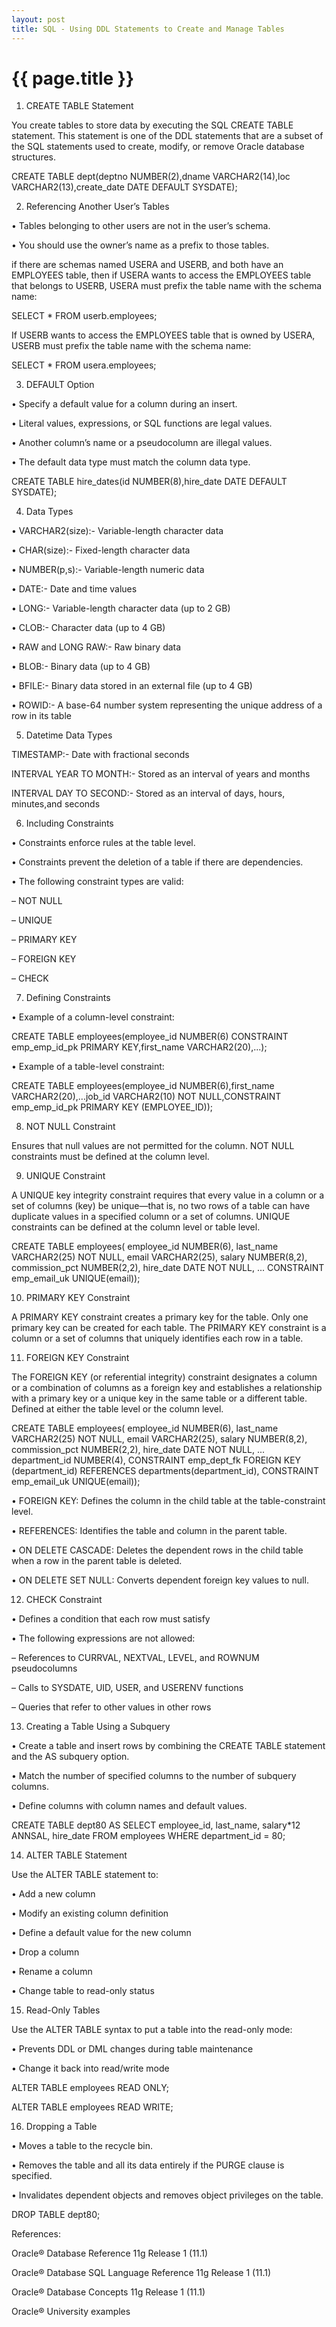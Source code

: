 ```yaml
---
layout: post
title: SQL - Using DDL Statements to Create and Manage Tables
---
```


{{ page.title }}
================

1) CREATE TABLE Statement

You create tables to store data by executing the SQL CREATE TABLE statement. This statement is one of the DDL statements that are a subset of the SQL statements used to create, modify, or remove Oracle database structures.

CREATE TABLE dept(deptno NUMBER(2),dname VARCHAR2(14),loc VARCHAR2(13),create_date DATE DEFAULT SYSDATE);

2) Referencing Another User’s Tables

• Tables belonging to other users are not in the user’s schema.

• You should use the owner’s name as a prefix to those tables.

if there are schemas named USERA and USERB, and both have an EMPLOYEES table, then if USERA wants to access the EMPLOYEES table that belongs to USERB, USERA must prefix the table name with the schema name:

SELECT * FROM userb.employees;

If USERB wants to access the EMPLOYEES table that is owned by USERA, USERB must prefix the table name with the schema name:

SELECT * FROM usera.employees;

3) DEFAULT Option

• Specify a default value for a column during an insert.

• Literal values, expressions, or SQL functions are legal values.

• Another column’s name or a pseudocolumn are illegal values.

• The default data type must match the column data type.

CREATE TABLE hire_dates(id NUMBER(8),hire_date DATE DEFAULT SYSDATE);

4) Data Types

• VARCHAR2(size):- Variable-length character data

• CHAR(size):- Fixed-length character data

• NUMBER(p,s):- Variable-length numeric data

• DATE:- Date and time values

• LONG:- Variable-length character data (up to 2 GB)

• CLOB:- Character data (up to 4 GB)

• RAW and LONG RAW:- Raw binary data

• BLOB:- Binary data (up to 4 GB)

• BFILE:- Binary data stored in an external file (up to 4 GB)

• ROWID:- A base-64 number system representing the unique address of a row in its table

5) Datetime Data Types

TIMESTAMP:- Date with fractional seconds

INTERVAL YEAR TO MONTH:- Stored as an interval of years and months

INTERVAL DAY TO SECOND:- Stored as an interval of days, hours, minutes,and seconds

6) Including Constraints

• Constraints enforce rules at the table level.

• Constraints prevent the deletion of a table if there are dependencies.

• The following constraint types are valid:

– NOT NULL

– UNIQUE

– PRIMARY KEY

– FOREIGN KEY

– CHECK

7) Defining Constraints

• Example of a column-level constraint:

CREATE TABLE employees(employee_id NUMBER(6) CONSTRAINT emp_emp_id_pk PRIMARY KEY,first_name VARCHAR2(20),...);

• Example of a table-level constraint:

CREATE TABLE employees(employee_id NUMBER(6),first_name VARCHAR2(20),...job_id VARCHAR2(10) NOT NULL,CONSTRAINT emp_emp_id_pk PRIMARY KEY (EMPLOYEE_ID));

8) NOT NULL Constraint

Ensures that null values are not permitted for the column. NOT NULL constraints must be defined at the column level.

9) UNIQUE Constraint

A UNIQUE key integrity constraint requires that every value in a column or a set of columns (key) be unique—that is, no two rows of a table can have duplicate values in a specified column or a set of columns. UNIQUE constraints can be defined at the column level or table level.

CREATE TABLE employees(
employee_id NUMBER(6),
last_name VARCHAR2(25) NOT NULL,
email VARCHAR2(25),
salary NUMBER(8,2),
commission_pct NUMBER(2,2),
hire_date DATE NOT NULL,
...
CONSTRAINT emp_email_uk UNIQUE(email));


10) PRIMARY KEY Constraint

A PRIMARY KEY constraint creates a primary key for the table. Only one primary key can be created for each table. The PRIMARY KEY constraint is a column or a set of columns that uniquely identifies each row in a table.

11) FOREIGN KEY Constraint

The FOREIGN KEY (or referential integrity) constraint designates a column or a combination of columns as a foreign key and establishes a relationship with a primary key or a unique key in the same table or a different table.
Defined at either the table level or the column level.

CREATE TABLE employees(
employee_id NUMBER(6),
last_name VARCHAR2(25) NOT NULL,
email VARCHAR2(25),
salary NUMBER(8,2),
commission_pct NUMBER(2,2),
hire_date DATE NOT NULL,
...
department_id NUMBER(4),
CONSTRAINT emp_dept_fk FOREIGN KEY (department_id)
REFERENCES departments(department_id),
CONSTRAINT emp_email_uk UNIQUE(email));

• FOREIGN KEY: Defines the column in the child table at the table-constraint level.

• REFERENCES: Identifies the table and column in the parent table.

• ON DELETE CASCADE: Deletes the dependent rows in the child table when a row in the parent table is deleted.

• ON DELETE SET NULL: Converts dependent foreign key values to null.

12) CHECK Constraint

• Defines a condition that each row must satisfy

• The following expressions are not allowed:

– References to CURRVAL, NEXTVAL, LEVEL, and ROWNUM pseudocolumns

– Calls to SYSDATE, UID, USER, and USERENV functions

– Queries that refer to other values in other rows

13) Creating a Table Using a Subquery

• Create a table and insert rows by combining the CREATE TABLE statement and the AS subquery option.

• Match the number of specified columns to the number of subquery columns.

• Define columns with column names and default values.

CREATE TABLE dept80
AS
SELECT employee_id, last_name,
salary*12 ANNSAL,
hire_date
FROM employees
WHERE department_id = 80;

14) ALTER TABLE Statement

Use the ALTER TABLE statement to:

• Add a new column

• Modify an existing column definition

• Define a default value for the new column

• Drop a column

• Rename a column

• Change table to read-only status

15) Read-Only Tables

Use the ALTER TABLE syntax to put a table into the read-only mode:

• Prevents DDL or DML changes during table maintenance

• Change it back into read/write mode

ALTER TABLE employees READ ONLY;

ALTER TABLE employees READ WRITE;

16) Dropping a Table

• Moves a table to the recycle bin.

• Removes the table and all its data entirely if the PURGE clause is specified.

• Invalidates dependent objects and removes object privileges on the table.

DROP TABLE dept80;

References:

Oracle® Database Reference 11g Release 1 (11.1)

Oracle® Database SQL Language Reference 11g Release 1 (11.1)

Oracle® Database Concepts 11g Release 1 (11.1)

Oracle® University examples
